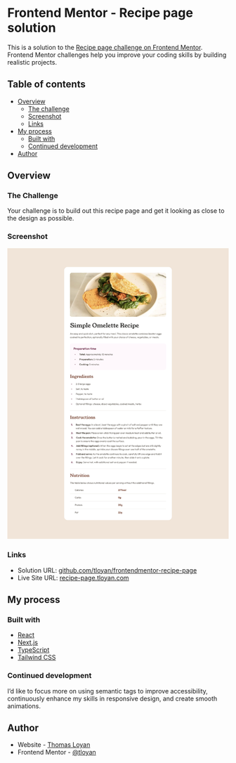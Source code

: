 # Frontend Mentor - Recipe page solution

This is a solution to the [Recipe page challenge on Frontend Mentor](https://www.frontendmentor.io/challenges/recipe-page-KiTsR8QQKm). Frontend Mentor challenges help you improve your coding skills by building realistic projects. 

## Table of contents

- [Overview](#overview)
  - [The challenge](#the-challenge)
  - [Screenshot](#screenshot)
  - [Links](#links)
- [My process](#my-process)
  - [Built with](#built-with)
  - [Continued development](#continued-development)
- [Author](#author)


## Overview

### The Challenge

Your challenge is to build out this recipe page and get it looking as close to the design as possible.

### Screenshot

![](./screenshot.jpeg)

### Links

- Solution URL: [github.com/tloyan/frontendmentor-recipe-page](https://github.com/tloyan/frontendmentor-recipe-page)
- Live Site URL: [recipe-page.tloyan.com](https://recipe-page.tloyan.com)

## My process

### Built with

- [React](https://react.dev/)
- [Next.js](https://nextjs.org/)
- [TypeScript](https://www.typescriptlang.org/)
- [Tailwind CSS](https://tailwindcss.com/)

### Continued development

I’d like to focus more on using semantic tags to improve accessibility, continuously enhance my skills in responsive design, and create smooth animations.

## Author

- Website - [Thomas Loyan](https://www.thomasloyan.com)
- Frontend Mentor - [@tloyan](https://www.frontendmentor.io/profile/tloyan)
